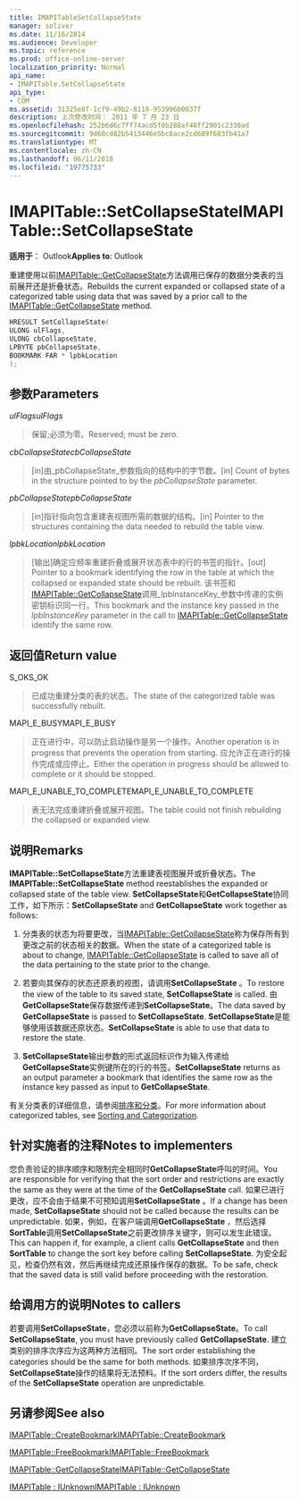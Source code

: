 ```yaml
---
title: IMAPITableSetCollapseState
manager: soliver
ms.date: 11/16/2014
ms.audience: Developer
ms.topic: reference
ms.prod: office-online-server
localization_priority: Normal
api_name:
- IMAPITable.SetCollapseState
api_type:
- COM
ms.assetid: 31325e8f-1cf9-49b2-8118-953996b0037f
description: 上次修改时间： 2011 年 7 月 23 日
ms.openlocfilehash: 252b6d6c7ff74acd5f0b288af48ff2901c2330ad
ms.sourcegitcommit: 9d60cd82b5413446e5bc8ace2cd689f683fb41a7
ms.translationtype: MT
ms.contentlocale: zh-CN
ms.lasthandoff: 06/11/2018
ms.locfileid: "19775733"
---
```

# <a name="imapitablesetcollapsestate"></a><span data-ttu-id="14f4d-103">IMAPITable::SetCollapseState</span><span class="sxs-lookup"><span data-stu-id="14f4d-103">IMAPITable::SetCollapseState</span></span>

  
  
<span data-ttu-id="14f4d-104">**适用于**： Outlook</span><span class="sxs-lookup"><span data-stu-id="14f4d-104">**Applies to**: Outlook</span></span> 
  
<span data-ttu-id="14f4d-105">重建使用以前[IMAPITable::GetCollapseState](imapitable-getcollapsestate.md)方法调用已保存的数据分类表的当前展开还是折叠状态。</span><span class="sxs-lookup"><span data-stu-id="14f4d-105">Rebuilds the current expanded or collapsed state of a categorized table using data that was saved by a prior call to the [IMAPITable::GetCollapseState](imapitable-getcollapsestate.md) method.</span></span> 
  
```cpp
HRESULT SetCollapseState(
ULONG ulFlags,
ULONG cbCollapseState,
LPBYTE pbCollapseState,
BOOKMARK FAR * lpbkLocation
);
```

## <a name="parameters"></a><span data-ttu-id="14f4d-106">参数</span><span class="sxs-lookup"><span data-stu-id="14f4d-106">Parameters</span></span>

 <span data-ttu-id="14f4d-107">_ulFlags_</span><span class="sxs-lookup"><span data-stu-id="14f4d-107">_ulFlags_</span></span>
  
> <span data-ttu-id="14f4d-108">保留;必须为零。</span><span class="sxs-lookup"><span data-stu-id="14f4d-108">Reserved; must be zero.</span></span>
    
 <span data-ttu-id="14f4d-109">_cbCollapseState_</span><span class="sxs-lookup"><span data-stu-id="14f4d-109">_cbCollapseState_</span></span>
  
> <span data-ttu-id="14f4d-110">[in]由_pbCollapseState_参数指向的结构中的字节数。</span><span class="sxs-lookup"><span data-stu-id="14f4d-110">[in] Count of bytes in the structure pointed to by the  _pbCollapseState_ parameter.</span></span> 
    
 <span data-ttu-id="14f4d-111">_pbCollapseState_</span><span class="sxs-lookup"><span data-stu-id="14f4d-111">_pbCollapseState_</span></span>
  
> <span data-ttu-id="14f4d-112">[in]指针指向包含重建表视图所需的数据的结构。</span><span class="sxs-lookup"><span data-stu-id="14f4d-112">[in] Pointer to the structures containing the data needed to rebuild the table view.</span></span>
    
 <span data-ttu-id="14f4d-113">_lpbkLocation_</span><span class="sxs-lookup"><span data-stu-id="14f4d-113">_lpbkLocation_</span></span>
  
> <span data-ttu-id="14f4d-114">[输出]确定应频率重建折叠或展开状态表中的行的书签的指针。</span><span class="sxs-lookup"><span data-stu-id="14f4d-114">[out] Pointer to a bookmark identifying the row in the table at which the collapsed or expanded state should be rebuilt.</span></span> <span data-ttu-id="14f4d-115">该书签和[IMAPITable::GetCollapseState](imapitable-getcollapsestate.md)调用_lpbInstanceKey_参数中传递的实例密钥标识同一行。</span><span class="sxs-lookup"><span data-stu-id="14f4d-115">This bookmark and the instance key passed in the  _lpbInstanceKey_ parameter in the call to [IMAPITable::GetCollapseState](imapitable-getcollapsestate.md) identify the same row.</span></span> 
    
## <a name="return-value"></a><span data-ttu-id="14f4d-116">返回值</span><span class="sxs-lookup"><span data-stu-id="14f4d-116">Return value</span></span>

<span data-ttu-id="14f4d-117">S_OK</span><span class="sxs-lookup"><span data-stu-id="14f4d-117">S_OK</span></span> 
  
> <span data-ttu-id="14f4d-118">已成功重建分类的表的状态。</span><span class="sxs-lookup"><span data-stu-id="14f4d-118">The state of the categorized table was successfully rebuilt.</span></span>
    
<span data-ttu-id="14f4d-119">MAPI_E_BUSY</span><span class="sxs-lookup"><span data-stu-id="14f4d-119">MAPI_E_BUSY</span></span> 
  
> <span data-ttu-id="14f4d-120">正在进行中，可以防止启动操作是另一个操作。</span><span class="sxs-lookup"><span data-stu-id="14f4d-120">Another operation is in progress that prevents the operation from starting.</span></span> <span data-ttu-id="14f4d-121">应允许正在进行的操作完成或应停止。</span><span class="sxs-lookup"><span data-stu-id="14f4d-121">Either the operation in progress should be allowed to complete or it should be stopped.</span></span>
    
<span data-ttu-id="14f4d-122">MAPI_E_UNABLE_TO_COMPLETE</span><span class="sxs-lookup"><span data-stu-id="14f4d-122">MAPI_E_UNABLE_TO_COMPLETE</span></span> 
  
> <span data-ttu-id="14f4d-123">表无法完成重建折叠或展开视图。</span><span class="sxs-lookup"><span data-stu-id="14f4d-123">The table could not finish rebuilding the collapsed or expanded view.</span></span>
    
## <a name="remarks"></a><span data-ttu-id="14f4d-124">说明</span><span class="sxs-lookup"><span data-stu-id="14f4d-124">Remarks</span></span>

<span data-ttu-id="14f4d-125">**IMAPITable::SetCollapseState**方法重建表视图展开或折叠状态。</span><span class="sxs-lookup"><span data-stu-id="14f4d-125">The **IMAPITable::SetCollapseState** method reestablishes the expanded or collapsed state of the table view.</span></span> <span data-ttu-id="14f4d-126">**SetCollapseState**和**GetCollapseState**协同工作，如下所示：</span><span class="sxs-lookup"><span data-stu-id="14f4d-126">**SetCollapseState** and **GetCollapseState** work together as follows:</span></span> 
  
1. <span data-ttu-id="14f4d-127">分类表的状态为将要更改，当[IMAPITable::GetCollapseState](imapitable-getcollapsestate.md)称为保存所有到更改之前的状态相关的数据。</span><span class="sxs-lookup"><span data-stu-id="14f4d-127">When the state of a categorized table is about to change, [IMAPITable::GetCollapseState](imapitable-getcollapsestate.md) is called to save all of the data pertaining to the state prior to the change.</span></span> 
    
2. <span data-ttu-id="14f4d-128">若要向其保存的状态还原表的视图，请调用**SetCollapseState** 。</span><span class="sxs-lookup"><span data-stu-id="14f4d-128">To restore the view of the table to its saved state, **SetCollapseState** is called.</span></span> <span data-ttu-id="14f4d-129">由**GetCollapseState**保存数据传递到**SetCollapseState**。</span><span class="sxs-lookup"><span data-stu-id="14f4d-129">The data saved by **GetCollapseState** is passed to **SetCollapseState**.</span></span> <span data-ttu-id="14f4d-130">**SetCollapseState**是能够使用该数据还原状态。</span><span class="sxs-lookup"><span data-stu-id="14f4d-130">**SetCollapseState** is able to use that data to restore the state.</span></span> 
    
3. <span data-ttu-id="14f4d-131">**SetCollapseState**输出参数的形式返回标识作为输入传递给**GetCollapseState**实例键所在的行的书签。</span><span class="sxs-lookup"><span data-stu-id="14f4d-131">**SetCollapseState** returns as an output parameter a bookmark that identifies the same row as the instance key passed as input to **GetCollapseState**.</span></span>
    
<span data-ttu-id="14f4d-132">有关分类表的详细信息，请参阅[排序和分类](sorting-and-categorization.md)。</span><span class="sxs-lookup"><span data-stu-id="14f4d-132">For more information about categorized tables, see [Sorting and Categorization](sorting-and-categorization.md).</span></span> 
  
## <a name="notes-to-implementers"></a><span data-ttu-id="14f4d-133">针对实施者的注释</span><span class="sxs-lookup"><span data-stu-id="14f4d-133">Notes to implementers</span></span>

<span data-ttu-id="14f4d-134">您负责验证的排序顺序和限制完全相同时**GetCollapseState**呼叫的时间。</span><span class="sxs-lookup"><span data-stu-id="14f4d-134">You are responsible for verifying that the sort order and restrictions are exactly the same as they were at the time of the **GetCollapseState** call.</span></span> <span data-ttu-id="14f4d-135">如果已进行更改，应不会由于结果不可预知调用**SetCollapseState** 。</span><span class="sxs-lookup"><span data-stu-id="14f4d-135">If a change has been made, **SetCollapseState** should not be called because the results can be unpredictable.</span></span> <span data-ttu-id="14f4d-136">如果，例如，在客户端调用**GetCollapseState** ，然后选择**SortTable**调用**SetCollapseState**之前更改排序关键字，则可以发生此错误。</span><span class="sxs-lookup"><span data-stu-id="14f4d-136">This can happen if, for example, a client calls **GetCollapseState** and then **SortTable** to change the sort key before calling **SetCollapseState**.</span></span> <span data-ttu-id="14f4d-137">为安全起见，检查仍然有效，然后再继续完成还原操作保存的数据。</span><span class="sxs-lookup"><span data-stu-id="14f4d-137">To be safe, check that the saved data is still valid before proceeding with the restoration.</span></span> 
  
## <a name="notes-to-callers"></a><span data-ttu-id="14f4d-138">给调用方的说明</span><span class="sxs-lookup"><span data-stu-id="14f4d-138">Notes to callers</span></span>

<span data-ttu-id="14f4d-139">若要调用**SetCollapseState**，您必须以前称为**GetCollapseState**。</span><span class="sxs-lookup"><span data-stu-id="14f4d-139">To call **SetCollapseState**, you must have previously called **GetCollapseState**.</span></span> <span data-ttu-id="14f4d-140">建立类别的排序次序应为这两种方法相同。</span><span class="sxs-lookup"><span data-stu-id="14f4d-140">The sort order establishing the categories should be the same for both methods.</span></span> <span data-ttu-id="14f4d-141">如果排序次序不同， **SetCollapseState**操作的结果将无法预料。</span><span class="sxs-lookup"><span data-stu-id="14f4d-141">If the sort orders differ, the results of the **SetCollapseState** operation are unpredictable.</span></span> 
  
## <a name="see-also"></a><span data-ttu-id="14f4d-142">另请参阅</span><span class="sxs-lookup"><span data-stu-id="14f4d-142">See also</span></span>



[<span data-ttu-id="14f4d-143">IMAPITable::CreateBookmark</span><span class="sxs-lookup"><span data-stu-id="14f4d-143">IMAPITable::CreateBookmark</span></span>](imapitable-createbookmark.md)
  
[<span data-ttu-id="14f4d-144">IMAPITable::FreeBookmark</span><span class="sxs-lookup"><span data-stu-id="14f4d-144">IMAPITable::FreeBookmark</span></span>](imapitable-freebookmark.md)
  
[<span data-ttu-id="14f4d-145">IMAPITable::GetCollapseState</span><span class="sxs-lookup"><span data-stu-id="14f4d-145">IMAPITable::GetCollapseState</span></span>](imapitable-getcollapsestate.md)
  
[<span data-ttu-id="14f4d-146">IMAPITable : IUnknown</span><span class="sxs-lookup"><span data-stu-id="14f4d-146">IMAPITable : IUnknown</span></span>](imapitableiunknown.md)

